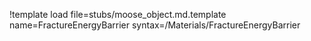 !template load file=stubs/moose_object.md.template name=FractureEnergyBarrier syntax=/Materials/FractureEnergyBarrier